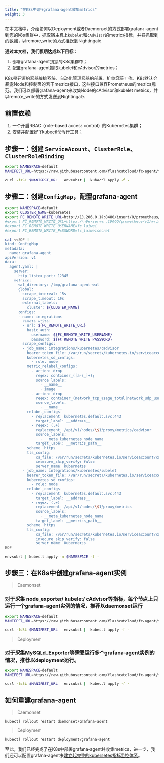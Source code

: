 ```yaml
---
title: "在K8s中运行grafana-agent收集metrics"
weight: 3
---
```

在本文档中，介绍如何以Deployment或者Daemonset的方式部署grafana-agent到您的k8s集群中，抓取宿主机上`kubelet`和`cAdvisor`的metrics指标，并把抓取到的数据，以remote_write的方式推送到Nightingale.

**通过本文档，我们预期达成以下目标：**
1. 部署grafana-agent到您的K8s集群中；
2. 配置grafana-agent抓取kubelet和cAdvisor的metrics；


K8s是开源的容器编排系统，自动化管理容器的部署、扩缩容等工作。K8s默认会暴露Node和控制面的若干metrics接口，这些接口兼容Prometheus的metrics规范。我们可以部署grafana-agent来收集Node的cAdvisor和kubelet metrics，并以remote_write的方式发送到Nightingale.


## 前置依赖
1. 一个开启RBAC（role-based access control）的Kubernetes集群；
1. 安装并配置好了kubectl命令行工具；

## 步骤一：创建 `ServiceAcount`、`ClusterRole`、`ClusterRoleBinding`
```bash
export NAMESPACE=default
MANIFEST_URL=https://raw.githubusercontent.com/flashcatcloud/fc-agent/fc-release/etc/k8s/agent-bare.yaml

curl -fsSL $MANIFEST_URL | envsubst |  kubectl apply -f -
```
## 步骤二：创建`ConfigMap`，配置grafana-agent
```bash
export NAMESPACE=default
export CLUSTER_NAME=kubernetes
export FC_REMOTE_WRITE_URL=http://10.206.0.16:8480/insert/0/prometheus/api/v1/write
#export FC_REMOTE_WRITE_URL=https://n9e-server:19000/prometheus/v1/write
#export FC_REMOTE_WRITE_USERNAME=fc_laiwei
#export FC_REMOTE_WRITE_PASSWORD=fc_laiweisecret

cat <<EOF |
kind: ConfigMap
metadata:
  name: grafana-agent
apiVersion: v1
data:
  agent.yaml: |
    server:
      http_listen_port: 12345
    metrics:
      wal_directory: /tmp/grafana-agent-wal
      global:
        scrape_interval: 15s
        scrape_timeout: 10s
        external_labels:
          cluster: ${CLUSTER_NAME}
      configs:
      - name: integrations
        remote_write:
        - url: ${FC_REMOTE_WRITE_URL}
          basic_auth:
            username: ${FC_REMOTE_WRITE_USERNAME}
            password: ${FC_REMOTE_WRITE_PASSWORD}
        scrape_configs:
        - job_name: integrations/kubernetes/cadvisor
          bearer_token_file: /var/run/secrets/kubernetes.io/serviceaccount/token
          kubernetes_sd_configs:
            - role: node
          metric_relabel_configs:
            - action: drop
              regex: container_([a-z_]+);
              source_labels:
                - __name__
                - image
            - action: drop
              regex: container_(network_tcp_usage_total|network_udp_usage_total|tasks_state|cpu_load_average_10s)
              source_labels:
                - __name__
          relabel_configs:
            - replacement: kubernetes.default.svc:443
              target_label: __address__
            - regex: (.+)
              replacement: /api/v1/nodes/\$1/proxy/metrics/cadvisor
              source_labels:
                - __meta_kubernetes_node_name
              target_label: __metrics_path__
          scheme: https
          tls_config:
              ca_file: /var/run/secrets/kubernetes.io/serviceaccount/ca.crt
              insecure_skip_verify: false
              server_name: kubernetes
        - job_name: integrations/kubernetes/kubelet
          bearer_token_file: /var/run/secrets/kubernetes.io/serviceaccount/token
          kubernetes_sd_configs:
            - role: node
          relabel_configs:
            - replacement: kubernetes.default.svc:443
              target_label: __address__
            - regex: (.+)
              replacement: /api/v1/nodes/\$1/proxy/metrics
              source_labels:
                - __meta_kubernetes_node_name
              target_label: __metrics_path__
          scheme: https
          tls_config:
              ca_file: /var/run/secrets/kubernetes.io/serviceaccount/ca.crt
              insecure_skip_verify: false
              server_name: kubernetes
EOF

envsubst | kubectl apply -n $NAMESPACE -f -
```

## 步骤三：在K8s中创建grafana-agent实例

> Daemonset

### 对于采集 node_exporter/ kubelet/ cAdvisor等指标，每个节点上只运行一个grafana-agent实例的情况，推荐以daemonset运行
```bash
export NAMESPACE=default
MANIFEST_URL=https://raw.githubusercontent.com/flashcatcloud/fc-agent/fc-release/etc/k8s/agent-daemonset.yaml

curl -fsSL $MANIFEST_URL | envsubst |  kubectl apply -f -
```

> Deployment

### 对于采集MySQLd_Exporter等需要运行多个grafana-agent实例的情况，推荐以deployment运行。
```bash
export NAMESPACE=default
MANIFEST_URL=https://raw.githubusercontent.com/flashcatcloud/fc-agent/fc-release/etc/k8s/agent-deployment.yaml

curl -fsSL $MANIFEST_URL | envsubst |  kubectl apply -f -
```


## 如何重建grafana-agent

> Daemonset

```bash
kubectl rollout restart daemonset/grafana-agent
```

> Deployment
```bash
kubectl rollout restart deployment/grafana-agent
```


至此，我们已经完成了在K8s中部署grafana-agent并收集metrics，进一步，我们还可以配置grafana-agent来[建立起完整的kubernetes指标监控体系](/fc-monitor/kube-o11y)。

